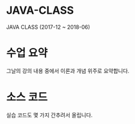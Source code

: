 # JAVA-CLASS
JAVA CLASS (2017-12 ~ 2018-06)

# 수업 요약
그날의 강의 내용 중에서 이론과 개념 위주로 요약합니다.   

# 소스 코드
실습 코드도 몇 가지 간추려서 올립니다.

